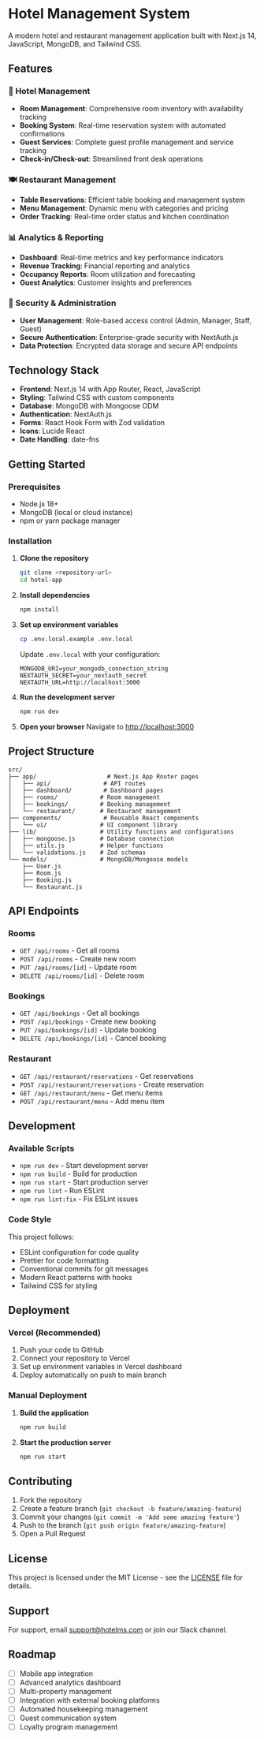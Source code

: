 # Hotel Management System

A modern hotel and restaurant management application built with Next.js 14, JavaScript, MongoDB, and Tailwind CSS.

## Features

### 🏨 Hotel Management

- **Room Management**: Comprehensive room inventory with availability tracking
- **Booking System**: Real-time reservation system with automated confirmations
- **Guest Services**: Complete guest profile management and service tracking
- **Check-in/Check-out**: Streamlined front desk operations

### 🍽️ Restaurant Management

- **Table Reservations**: Efficient table booking and management system
- **Menu Management**: Dynamic menu with categories and pricing
- **Order Tracking**: Real-time order status and kitchen coordination

### 📊 Analytics & Reporting

- **Dashboard**: Real-time metrics and key performance indicators
- **Revenue Tracking**: Financial reporting and analytics
- **Occupancy Reports**: Room utilization and forecasting
- **Guest Analytics**: Customer insights and preferences

### 🔐 Security & Administration

- **User Management**: Role-based access control (Admin, Manager, Staff, Guest)
- **Secure Authentication**: Enterprise-grade security with NextAuth.js
- **Data Protection**: Encrypted data storage and secure API endpoints

## Technology Stack

- **Frontend**: Next.js 14 with App Router, React, JavaScript
- **Styling**: Tailwind CSS with custom components
- **Database**: MongoDB with Mongoose ODM
- **Authentication**: NextAuth.js
- **Forms**: React Hook Form with Zod validation
- **Icons**: Lucide React
- **Date Handling**: date-fns

## Getting Started

### Prerequisites

- Node.js 18+
- MongoDB (local or cloud instance)
- npm or yarn package manager

### Installation

1. **Clone the repository**

   ```bash
   git clone <repository-url>
   cd hotel-app
   ```

2. **Install dependencies**

   ```bash
   npm install
   ```

3. **Set up environment variables**

   ```bash
   cp .env.local.example .env.local
   ```

   Update `.env.local` with your configuration:

   ```env
   MONGODB_URI=your_mongodb_connection_string
   NEXTAUTH_SECRET=your_nextauth_secret
   NEXTAUTH_URL=http://localhost:3000
   ```

4. **Run the development server**

   ```bash
   npm run dev
   ```

5. **Open your browser**
   Navigate to [http://localhost:3000](http://localhost:3000)

## Project Structure

```
src/
├── app/                    # Next.js App Router pages
│   ├── api/               # API routes
│   ├── dashboard/         # Dashboard pages
│   ├── rooms/            # Room management
│   ├── bookings/         # Booking management
│   └── restaurant/       # Restaurant management
├── components/            # Reusable React components
│   └── ui/               # UI component library
├── lib/                  # Utility functions and configurations
│   ├── mongoose.js       # Database connection
│   ├── utils.js          # Helper functions
│   └── validations.js    # Zod schemas
└── models/               # MongoDB/Mongoose models
    ├── User.js
    ├── Room.js
    ├── Booking.js
    └── Restaurant.js
```

## API Endpoints

### Rooms

- `GET /api/rooms` - Get all rooms
- `POST /api/rooms` - Create new room
- `PUT /api/rooms/[id]` - Update room
- `DELETE /api/rooms/[id]` - Delete room

### Bookings

- `GET /api/bookings` - Get all bookings
- `POST /api/bookings` - Create new booking
- `PUT /api/bookings/[id]` - Update booking
- `DELETE /api/bookings/[id]` - Cancel booking

### Restaurant

- `GET /api/restaurant/reservations` - Get reservations
- `POST /api/restaurant/reservations` - Create reservation
- `GET /api/restaurant/menu` - Get menu items
- `POST /api/restaurant/menu` - Add menu item

## Development

### Available Scripts

- `npm run dev` - Start development server
- `npm run build` - Build for production
- `npm run start` - Start production server
- `npm run lint` - Run ESLint
- `npm run lint:fix` - Fix ESLint issues

### Code Style

This project follows:

- ESLint configuration for code quality
- Prettier for code formatting
- Conventional commits for git messages
- Modern React patterns with hooks
- Tailwind CSS for styling

## Deployment

### Vercel (Recommended)

1. Push your code to GitHub
2. Connect your repository to Vercel
3. Set up environment variables in Vercel dashboard
4. Deploy automatically on push to main branch

### Manual Deployment

1. **Build the application**

   ```bash
   npm run build
   ```

2. **Start the production server**
   ```bash
   npm run start
   ```

## Contributing

1. Fork the repository
2. Create a feature branch (`git checkout -b feature/amazing-feature`)
3. Commit your changes (`git commit -m 'Add some amazing feature'`)
4. Push to the branch (`git push origin feature/amazing-feature`)
5. Open a Pull Request

## License

This project is licensed under the MIT License - see the [LICENSE](LICENSE) file for details.

## Support

For support, email support@hotelms.com or join our Slack channel.

## Roadmap

- [ ] Mobile app integration
- [ ] Advanced analytics dashboard
- [ ] Multi-property management
- [ ] Integration with external booking platforms
- [ ] Automated housekeeping management
- [ ] Guest communication system
- [ ] Loyalty program management
